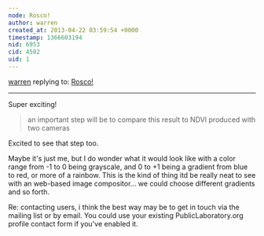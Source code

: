 ```yaml
---
node: Rosco!
author: warren
created_at: 2013-04-22 03:59:54 +0000
timestamp: 1366603194
nid: 6953
cid: 4502
uid: 1
---
```




[warren](../profile/warren) replying to: [Rosco!](../notes/cfastie/04-21-2013/rosco)

----
Super exciting!

> an important step will be to compare this result to NDVI produced with two cameras

Excited to see that step too.

Maybe it's just me, but I do wonder what it would look like with a color range from -1 to 0 being grayscale, and 0 to +1 being a gradient from blue to red, or more of a rainbow. This is the kind of thing itd be really neat to see with an web-based image compositor... we could choose different gradients and so forth.

Re: contacting users, i think the best way may be to get in touch via the mailing list or by email. You could use your existing PublicLaboratory.org profile contact form if you've enabled it.